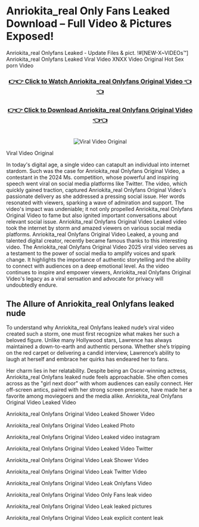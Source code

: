 # Anriokita_real Only Fans Leaked Download – Full Video & Pictures Exposed!

Anriokita_real Onlyfans Leaked - Update Files & pict. !#[NEW-X~VIDEOs™] Anriokita_real Onlyfans Leaked Viral Video XNXX Video Original Hot Sex porn Video
<br>
<div align="center">
<h3><a href="https://links2leaks.com?utm_source=anriokita_real&utm_medium=gitlong" rel="nofollow">👉👉 Click to Watch Anriokita_real Onlyfans Original Video 👈👈</a></h3>
<h3><a href="https://links2leaks.com?utm_source=anriokita_real&utm_medium=gitlong" rel="nofollow">👉👉 Click to Download Anriokita_real Onlyfans Original Video 👈👈</a></h3>
<br>
<a href="https://links2leaks.com?utm_source=anriokita_real&utm_medium=gitlong" rel="nofollow"><img src="https://i.ibb.co/Gkj2r4b/banner.png" alt="Viral Video Original" style="max-width: 100%; display: inline-block;" data-target="animated-image.originalImage"></a>
</div>

Viral Video Original

In today's digital age, a single video can catapult an individual into internet stardom. Such was the case for Anriokita_real Onlyfans Original Video, a contestant in the 2024 Ms. competition, whose powerful and inspiring speech went viral on social media platforms like Twitter.
The video, which quickly gained traction, captured Anriokita_real Onlyfans Original Video's passionate delivery as she addressed a pressing social issue. Her words resonated with viewers, sparking a wave of admiration and support. The video's impact was undeniable; it not only propelled Anriokita_real Onlyfans Original Video to fame but also ignited important conversations about relevant social issue.
Anriokita_real Onlyfans Original Video Leaked video took the internet by storm and amazed viewers on various social media platforms. Anriokita_real Onlyfans Original Video Leaked, a young and talented digital creator, recently became famous thanks to this interesting video.
The Anriokita_real Onlyfans Original Video 2025 viral video serves as a testament to the power of social media to amplify voices and spark change. It highlights the importance of authentic storytelling and the ability to connect with audiences on a deep emotional level. As the video continues to inspire and empower viewers, Anriokita_real Onlyfans Original Video's legacy as a viral sensation and advocate for privacy will undoubtedly endure.

<h2>The Allure of Anriokita_real Onlyfans leaked nude</h2>


To understand why Anriokita_real Onlyfans leaked nude’s viral video created such a storm, one must first recognize what makes her such a beloved figure. Unlike many Hollywood stars, Lawrence has always maintained a down-to-earth and authentic persona. Whether she’s tripping on the red carpet or delivering a candid interview, Lawrence’s ability to laugh at herself and embrace her quirks has endeared her to fans.

Her charm lies in her relatability. Despite being an Oscar-winning actress, Anriokita_real Onlyfans leaked nude feels approachable. She often comes across as the "girl next door" with whom audiences can easily connect. Her off-screen antics, paired with her strong screen presence, have made her a favorite among moviegoers and the media alike.
Anriokita_real Onlyfans Original Video Leaked Video

Anriokita_real Onlyfans Original Video Leaked Shower Video

Anriokita_real Onlyfans Original Video Leaked Photo

Anriokita_real Onlyfans Original Video Leaked video instagram

Anriokita_real Onlyfans Original Video Leaked Video Twitter

Anriokita_real Onlyfans Original Video Leak Shower Video

Anriokita_real Onlyfans Original Video Leak Twitter Video

Anriokita_real Onlyfans Original Video Leak Onlyfans Video

Anriokita_real Onlyfans Original Video Only Fans leak video

Anriokita_real Onlyfans Original Video Leak leaked pictures

Anriokita_real Onlyfans Original Video Leak explicit content leak
